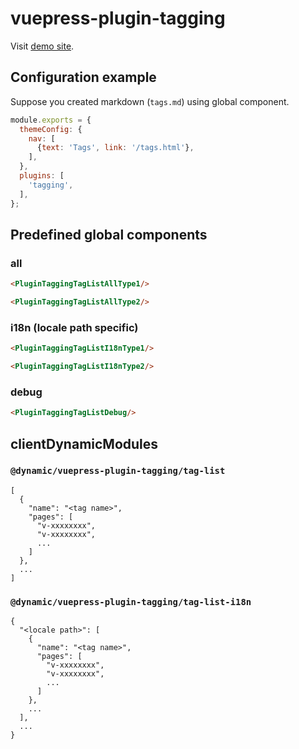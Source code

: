 # vuepress-plugin-tagging


Visit [demo site](https://smori1983.github.io/vuepress-plugin-tagging-demo/).


## Configuration example

Suppose you created markdown (`tags.md`) using global component.

```js
module.exports = {
  themeConfig: {
    nav: [
      {text: 'Tags', link: '/tags.html'},
    ],
  },
  plugins: [
    'tagging',
  ],
};
```


## Predefined global components

### all

```html
<PluginTaggingTagListAllType1/>
```

```html
<PluginTaggingTagListAllType2/>
```

### i18n (locale path specific)

```html
<PluginTaggingTagListI18nType1/>
```

```html
<PluginTaggingTagListI18nType2/>
```

### debug

```html
<PluginTaggingTagListDebug/>
```


## clientDynamicModules

### `@dynamic/vuepress-plugin-tagging/tag-list`

```
[
  {
    "name": "<tag name>",
    "pages": [
      "v-xxxxxxxx",
      "v-xxxxxxxx",
      ...
    ]
  },
  ...
]
```

### `@dynamic/vuepress-plugin-tagging/tag-list-i18n`

```
{
  "<locale path>": [
    {
      "name": "<tag name>",
      "pages": [
        "v-xxxxxxxx",
        "v-xxxxxxxx",
        ...
      ]
    },
    ...
  ],
  ...
}
```
